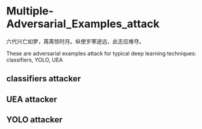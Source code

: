 # Multiple-Adversarial_Examples_attack


六代兴亡如梦，苒苒惊时月。纵使岁寒途远，此志应难夺。


These are adversarial examples attack for typical deep learning techniques: classifiers, YOLO, UEA


## classifiers attacker



## UEA attacker



## YOLO attacker
